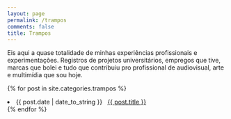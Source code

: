 ```yaml
---
layout: page
permalink: /trampos
comments: false
title: Trampos
---
```

Eis aqui a quase totalidade de minhas experiências profissionais e experimentações. Registros de projetos universitários, empregos que tive, marcas que bolei e tudo que contribuiu pro profissional de audiovisual, arte e multimídia que sou hoje.

{% for post in site.categories.trampos %}
 <li><span>{{ post.date | date_to_string }}</span> &nbsp; <a href="{{ post.url }}">{{ post.title }}</a></li>
{% endfor %}